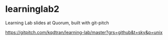 # learninglab2
Learning Lab slides at Quorum, built with git-pitch

https://gitpitch.com/kqdtran/learning-lab/master?grs=github&t=sky&p=unix
